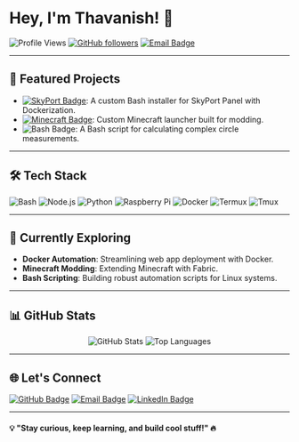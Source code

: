 # Hey, I'm Thavanish! 👋

![Profile Views](https://komarev.com/ghpvc/?username=Thavanish&color=blue&style=flat-square) 
[![GitHub followers](https://img.shields.io/github/followers/Thavanish?label=Follow&style=social)](https://github.com/Thavanish)
[![Email Badge](https://img.shields.io/badge/Email-thegreenflame1507@gmail.com-blue?style=flat-square&logo=gmail)](mailto:thegreenflame1507@gmail.com)

---

## 🚀 Featured Projects

- [![SkyPort Badge](https://img.shields.io/badge/SkyPort%20Panel%20Installer-Bash%20%7C%20Docker-blue?style=for-the-badge&logo=github)](https://github.com/Thavanish/skyport-panel-installer): A custom Bash installer for SkyPort Panel with Dockerization.
- [![Minecraft Badge](https://img.shields.io/badge/Minecraft%20Launcher-Prism%20Launcher-yellowgreen?style=for-the-badge&logo=minecraft)](https://github.com/Thavanish/minecraft-launcher): Custom Minecraft launcher built for modding.
- ![Bash Badge](https://img.shields.io/badge/Circle%20Calculator-Bash-lightgrey?style=for-the-badge&logo=gnu-bash): A Bash script for calculating complex circle measurements.

---

## 🛠 Tech Stack

![Bash](https://img.shields.io/badge/-Bash-121011?style=flat-square&logo=gnu-bash)
![Node.js](https://img.shields.io/badge/-Node.js-43853D?style=flat-square&logo=Node.js&logoColor=white)
![Python](https://img.shields.io/badge/-Python-3776AB?style=flat-square&logo=Python&logoColor=white)
![Raspberry Pi](https://img.shields.io/badge/-Raspberry%20Pi-A22846?style=flat-square&logo=raspberry-pi)
![Docker](https://img.shields.io/badge/-Docker-2496ED?style=flat-square&logo=docker)
![Termux](https://img.shields.io/badge/-Termux-black?style=flat-square&logo=termux)
![Tmux](https://img.shields.io/badge/-Tmux-1BB91F?style=flat-square&logo=tmux)

---

## 🌱 Currently Exploring

- **Docker Automation**: Streamlining web app deployment with Docker.
- **Minecraft Modding**: Extending Minecraft with Fabric.
- **Bash Scripting**: Building robust automation scripts for Linux systems.

---

## 📊 GitHub Stats

<p align="center">
  <img src="https://github-readme-stats.vercel.app/api?username=Thavanish&show_icons=true&theme=radical" alt="GitHub Stats">
  <img src="https://github-readme-stats.vercel.app/api/top-langs/?username=Thavanish&layout=compact&theme=radical" alt="Top Languages">
</p>

---

## 🌐 Let's Connect

[![GitHub Badge](https://img.shields.io/badge/GitHub-@Thavanish-181717?style=flat-square&logo=github)](https://github.com/Thavanish)
[![Email Badge](https://img.shields.io/badge/Email-thegreenflame1507@gmail.com-blue?style=flat-square&logo=gmail)](mailto:thegreenflame1507@gmail.com)
[![LinkedIn Badge](https://img.shields.io/badge/LinkedIn-Connect-blue?style=flat-square&logo=linkedin)](https://linkedin.com)

---

#### 💡 "Stay curious, keep learning, and build cool stuff!" 🔥
